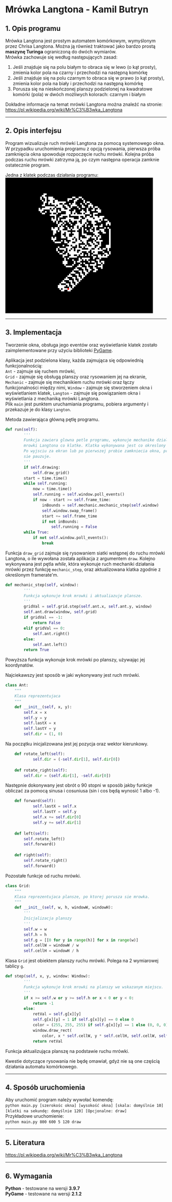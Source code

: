 # **Mrówka Langtona** - **Kamil Butryn**

## **1. Opis programu**
Mrówka Langtona jest prostym automatem komórkowym, wymyślonym przez
Chrisa Langtona. Można ją również traktować jako bardzo prostą
**maszynę Turinga** ograniczoną do dwóch wymiarów.  
Mrówka zachowuje się według następujących zasad:  
1. Jeśli znajduje się na polu białym to obraca się w lewo (o kąt prosty),
zmienia kolor pola na czarny i przechodzi na następną komórkę
2. Jeśli znajduje się na polu czarnym to obraca się w prawo
(o kąt prosty), zmienia kolor pola na biały i przechodzi na następną komórkę
3. Porusza się na nieskończonej planszy podzielonej na kwadratowe
komórki (pola) w dwóch możliwych kolorach: czarnym i białym  

Dokładne informacje na temat mrówki Langtona można znaleźć na stronie: https://pl.wikipedia.org/wiki/Mr%C3%B3wka_Langtona

----------

## **2. Opis interfejsu**
Program wizualizuje ruch mrówki Langtona za pomocą systemowego okna.
W przypadku uruchomienia programu z opcją rysowania,
pierwsza próba zamknięcia okna spowoduje rozpoczęcie ruchu mrówki.
Kolejna próba podczas ruchu mrówki zatrzyma ją, po czym następna operacja
zamknie ostatecznie program.

Jedna z klatek podczas działania programu:  
![alt](Klatka.png)

----------

## **3. Implementacja**
Tworzenie okna, obsługa jego eventów oraz wyświetlanie klatek zostało
zaimplementowane przy użyciu biblioteki [PyGame](https://www.pygame.org/news).

Aplikacja jest podzielona klasy, każda zajmująca się
odpowiednią funkcjonalnością:  
`Ant` - zajmuje się ruchem mrówki,  
`Grid` - zajmuje się obsługą planszy oraz rysowaniem jej na ekranie,  
`Mechanic` - zajmuje się mechanikiem ruchu mrówki oraz łączy
funkcjonalności między nimi,
`Window` - zajmuje się stworzeniem okna i wyświetlaniem klatek,
`Langton` - zajmuje się powiązaniem okna i wyświetlania z mechaniką
mrówki Langtona.  
Plik `main` jest punktem uruchamiania programu, pobiera argumenty
i przekazuje je do klasy `Langton`.

Metoda zawierająca główną pętlę programu.

```py
def run(self):
        '''
        Funkcja zawiera glowna petle programu, wykonuje mechanike dzialania
        mrowki Langtona co klatke. Klatka wykonywana jest co okreslony czas.
        Po wyjsciu za ekran lub po pierwszej probie zamkniecia okna, program
        sie pauzuje.
        '''
        if self.drawing:
            self.draw_grid()
        start = time.time()
        while self.running:
            now = time.time()
            self.running = self.window.poll_events()
            if now - start >= self.frame_time:
                inBounds = self.mechanic.mechanic_step(self.window)
                self.window.swap_frame()
                start += self.frame_time
                if not inBounds:
                    self.running = False
        while True:
            if not self.window.poll_events():
                break
```

Funkcja `draw_grid` zajmuje się rysowaniem siatki wstępnej do ruchu mrówki
Langtona, o ile wywołana została aplikacja z argumentem `draw`.
Kolejno wykonywana jest pętla *while*, która wykonuje ruch mechaniki
działania mrówki przez funkcję `mechanic_step`, oraz aktualizowana klatka
zgodnie z określonym framerate'm.<br>

```py
def mechanic_step(self, window):
        '''
        Funkcja wykonuje krok mrowki i aktualiazuje plansze.
        '''
        gridVal = self.grid.step(self.ant.x, self.ant.y, window)
        self.ant.draw(window, self.grid)
        if gridVal == -1:
            return False
        elif gridVal == 0:
            self.ant.right()
        else:
            self.ant.left()
        return True
```
Powyższa funkcja wykonuje krok mrówki po planszy, używając jej koordynatów.

Najciekawszy jest sposób w jaki wykonywany jest ruch mrówki.

```py
class Ant:
    """
    Klasa reprezentujaca
    """
    def __init__(self, x, y):
        self.x = x
        self.y = y
        self.lastX = x
        self.lastY = y
        self.dir = (1, 0)
```
Na początku inicjalizowana jest jej pozycja oraz wektor kierunkowy.

```py
    def rotate_left(self):
            self.dir = (-self.dir[1], self.dir[0])

    def rotate_right(self):
        self.dir = (self.dir[1], -self.dir[0])
```
Następnie dokonywany jest obrót o 90 stopni w sposób jakby funkcje obliczać
za pomocą sinusa i cosuniusa (sin i cos będą wynosić 1 albo -1).

```py
    def forward(self):
            self.lastX = self.x
            self.lastY = self.y
            self.x += self.dir[0]
            self.y += self.dir[1]

    def left(self):
        self.rotate_left()
        self.forward()

    def right(self):
        self.rotate_right()
        self.forward()
```
Pozostałe funkcje od ruchu mrówki.

```py
class Grid:
    """
    Klasa reprezentujaca plansze, po ktorej porusza sie mrowka.
    """
    def __init__(self, w, h, windowW, windowH):
        '''
        Inicjalizacja planszy
        '''
        self.w = w
        self.h = h
        self.g = [[0 for y in range(h)] for x in range(w)]
        self.cellW = windowW / w
        self.cellH = windowH / h
```
Klasa `Grid` jest obiektem planszy ruchu mrówki. Polega na 2 wymiarowej
tablicy `g`.

```py
def step(self, x, y, window: Window):
        '''
        Funkcja wykonuje krok mrowki na planszy we wskazanym miejscu.
        '''
        if x >= self.w or y >= self.h or x < 0 or y < 0:
            return -1
        else:
            retVal = self.g[x][y]
            self.g[x][y] = 1 if self.g[x][y] == 0 else 0
            color = (255, 255, 255) if self.g[x][y] == 1 else (0, 0, 0)
            window.draw_rect(
                color, x * self.cellW, y * self.cellH, self.cellW, self.cellH)
            return retVal
```
Funkcja aktualizująca planszę na podstawie ruchu mrówki.

Kwestie dotyczące rysowania nie będę omawiał, gdyż nie są one częścią
działania automatu komórkowego.

----------

## **4. Sposób uruchomienia**
Aby uruchomić program należy wywołać komendę:  
`python main.py [szerokośc okna] [wysokość okna] [skala: domyślnie 10]`
`[klatki na sekundę: domyślnie 120] [Opcjonalne: draw]`  
Przykładowe uruchomienie:  
`python main.py 800 600 5 120 draw`

----------

## **5. Literatura**
https://pl.wikipedia.org/wiki/Mr%C3%B3wka_Langtona

----------

## **6. Wymagania**
**Python** - testowane na wersji **3.9.7**  
**PyGame** - testowane na wersji **2.1.2**
